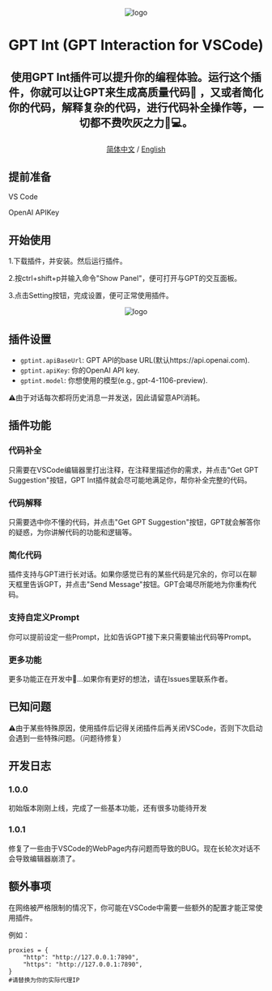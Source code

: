 <p align="center">
  <img src="/img/logo.jpg" alt="logo">
</p>

# <p align="center"><strong>GPT Int (GPT Interaction for VSCode)</strong><br></p>

## <p align="center">使用GPT Int插件可以提升你的编程体验。运行这个插件，你就可以让GPT来生成高质量代码🚀 ，又或者简化你的代码，解释复杂的代码，进行代码补全操作等，一切都不费吹灰之力🤖💻。</p>

<p align="center">
  <a href="README.md">简体中文</a> /
  <a href="readmex.md">English</a>
</p>

## 提前准备
VS Code

OpenAI APIKey
## 开始使用
1.下载插件，并安装。然后运行插件。

2.按ctrl+shift+p并输入命令"Show Panel"，便可打开与GPT的交互面板。

3.点击Setting按钮，完成设置，便可正常使用插件。

<p align="center">
  <img src="/img/setting.gif" alt="logo">
</p>

## 插件设置
* `gptint.apiBaseUrl`: GPT API的base URL(默认https://api.openai.com).
* `gptint.apiKey`: 你的OpenAI API key.
* `gptint.model`: 你想使用的模型(e.g., gpt-4-1106-preview).



⚠️由于对话每次都将历史消息一并发送，因此请留意API消耗。

## 插件功能
### 代码补全
只需要在VSCode编辑器里打出注释，在注释里描述你的需求，并点击"Get GPT Suggestion"按钮，GPT Int插件就会尽可能地满足你，帮你补全完整的代码。
### 代码解释
只需要选中你不懂的代码，并点击"Get GPT Suggestion"按钮，GPT就会解答你的疑惑，为你讲解代码的功能和逻辑等。
### 简化代码
插件支持与GPT进行长对话。如果你感觉已有的某些代码是冗余的，你可以在聊天框里告诉GPT，并点击"Send Message"按钮。GPT会竭尽所能地为你重构代码。
### 支持自定义Prompt
你可以提前设定一些Prompt，比如告诉GPT接下来只需要输出代码等Prompt。
### 更多功能
更多功能正在开发中🚀...如果你有更好的想法，请在Issues里联系作者。

## 已知问题
⚠️由于某些特殊原因，使用插件后记得关闭插件后再关闭VSCode，否则下次启动会遇到一些特殊问题。（问题待修复）

## 开发日志

### 1.0.0
初始版本刚刚上线，完成了一些基本功能，还有很多功能待开发
### 1.0.1
修复了一些由于VSCode的WebPage内存问题而导致的BUG。现在长轮次对话不会导致编辑器崩溃了。

## 额外事项


在网络被严格限制的情况下，你可能在VSCode中需要一些额外的配置才能正常使用插件。

例如：

```
proxies = {
    "http": "http://127.0.0.1:7890",
    "https": "http://127.0.0.1:7890",
}
#请替换为你的实际代理IP
```
